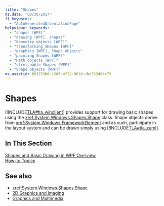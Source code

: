 ```yaml
---
title: "Shapes"
ms.date: "03/30/2017"
f1_keywords: 
  - "AutoGeneratedOrientationPage"
helpviewer_keywords: 
  - "shapes [WPF]"
  - "drawing [WPF], shapes"
  - "Geometry objects [WPF]"
  - "transforming Shapes [WPF]"
  - "graphics [WPF], Shape objects"
  - "painting Shapes [WPF]"
  - "Path objects [WPF]"
  - "stretchable Shapes [WPF]"
  - "Shape objects [WPF]"
ms.assetid: 893253b8-c2df-4f22-961d-cbc533d64c79
---
```

# Shapes
[!INCLUDE[TLA#tla_winclient](../../../../includes/tlasharptla-winclient-md.md)] provides support for drawing basic shapes using the <xref:System.Windows.Shapes.Shape> class. Shape objects derive from <xref:System.Windows.FrameworkElement> and as such, participate in the layout system and can be drawn simply using [!INCLUDE[TLA#tla_xaml](../../../../includes/tlasharptla-xaml-md.md)].  
  
## In This Section  
 [Shapes and Basic Drawing in WPF Overview](shapes-and-basic-drawing-in-wpf-overview.md)  
 [How-to Topics](shapes-how-to-topics.md)  
  
## See also

- <xref:System.Windows.Shapes.Shape>
- [2D Graphics and Imaging](../advanced/optimizing-performance-2d-graphics-and-imaging.md)
- [Graphics and Multimedia](index.md)
